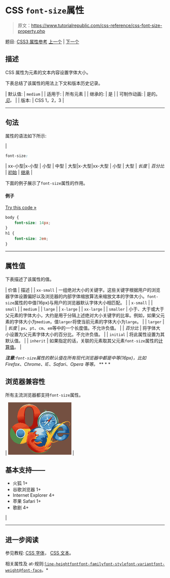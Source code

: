 # CSS `font-size`属性

> 原文：<https://www.tutorialrepublic.com/css-reference/css-font-size-property.php>

题目: [CSS3 属性参考](css3-properties.php) [上一个](css-font-family-property.php) | [下一个](css3-font-size-adjust-property.php)

## 描述

CSS 属性为元素的文本内容设置字体大小。

下表总结了该属性的用法上下文和版本历史记录。

| 默认值: | `medium` |
| 适用于: | 所有元素 |
| 继承的: | 是 |
| 可制作动画: | 是的。 [*见*](css-animatable-properties.php)*。* |
| 版本: | CSS 1，2，3 |

* * *

## 句法

属性的语法如下所示:

| 

```css
font-size: 
```

 | xx-小型&#124;x-小型 &#124; 小型 &#124; 中型 &#124; 大型&#124;x-大型&#124;xx-大型 &#124; 小型 &#124; 大型 &#124; *长度* &#124; *百分比* &#124; [初始](../definitions.php#initial) &#124; [继承](../definitions.php#inherit) |

下面的例子展示了`font-size`属性的作用。

#### 例子

[Try this code »](../codelab.php?topic=css&file=font-size-property "Try this code using online Editor")

```css
body {
    font-size: 14px;
}
h1 {
    font-size: 2em;  
}
```

* * *

## 属性值

下表描述了该属性的值。

| 价值 | 描述 |
| `xx-small` | 一组绝对大小的关键字。这些关键字根据用户的浏览器字体设置偏好以及浏览器的内部字体缩放算法来缩放文本的字体大小。`font-size`属性的中值(16px)与用户的浏览器默认字体大小相匹配。 |
| `x-small` |
| `small` |
| `medium` |
| `large` |
| `x-large` |
| `xx-large` |
| `smaller` | 小于、大于或大于父元素的字体大小，大约是用于分隔上述绝对大小关键字的比率。例如，如果父元素的字体大小为`medium`，值`larger`将使当前元素的字体大小为`large`。 |
| `larger` |
| *长度* | `px`、`pt`、`cm`、`em`等中的一个长度值。不允许负值。 |
| *百分比* | 将字体大小设置为父元素字体大小的百分比。不允许负值。 |
| `initial` | 将此属性设置为其默认值。 |
| `inherit` | 如果指定的话，关联的元素取其父元素`font-size`属性的[计算值](../definitions.php#computed-value)。 |

 ***注意:**`font-size`属性的默认值在所有现代浏览器中都是中等(16px)，比如 Firefox、Chrome、IE、Safari、Opera 等等。*  ** * *

## 浏览器兼容性

所有主流浏览器都支持`font-size`属性。

| ![Browsers Icon](img/e9331123c77668c1832e541c2fca1002.png) | 

## 基本支持——

*   火狐 1+
*   谷歌浏览器 1+
*   Internet Explorer 4+
*   苹果 Safari 1+
*   歌剧 4+

 |

* * *

## 进一步阅读

参见教程: [CSS 字体](../css-tutorial/css-fonts.php)， [CSS 文本](../css-tutorial/css-text.php)。

相关属性及 at-规则:[`line-height`](css-line-height-property.php)[`font`](css-font-property.php)[`font-family`](css-font-family-property.php)[`font-style`](css-font-style-property.php)[`font-variant`](css-font-variant-property.php)[`font-weight`](css-font-weight-property.php)[`@font-face`](css-font-face-rule.php)。*